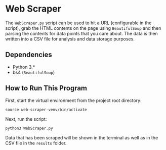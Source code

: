 # Web Scraper

The `WebScraper.py` script can be used to hit a URL (configurable in the script), grab the HTML contents on the page using `BeautifulSoup` and then parsing the contents for data points that you care about. The data is then written into a CSV file for analysis and data storage purposes.

## Dependencies

- Python 3.*
- bs4 (`BeautifulSoup`)

## How to Run This Program

First, start the virtual environment from the project root directory:

```
source web-scraper-venv/bin/activate
```

Next, run the script:

```
python3 WebScraper.py
```

Data that has been scraped will be shown in the terminal as well as in the CSV file in the `results` folder.